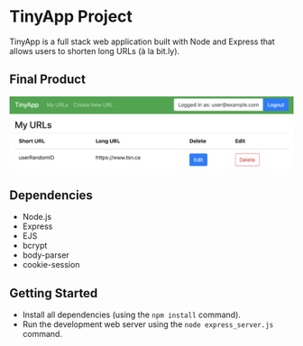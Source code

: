 # TinyApp Project

TinyApp is a full stack web application built with Node and Express that allows users to shorten long URLs (à la bit.ly).

## Final Product

!["Screenshot of URLs page"](https://github.com/moseskim25/tinyapp/blob/0671f6e5b63d84e3db57fb96851570238a473097/docs/Main%20page%20with%20user%20logged%20in.png?raw=true)
<!-- !["screenshot description"](#) -->

## Dependencies

- Node.js
- Express
- EJS
- bcrypt
- body-parser
- cookie-session

## Getting Started

- Install all dependencies (using the `npm install` command).
- Run the development web server using the `node express_server.js` command.